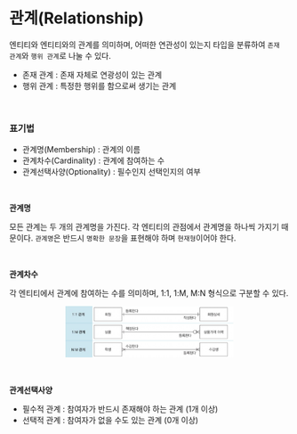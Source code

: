 # 관계(Relationship)

엔티티와 엔티티와의 관계를 의미하며, 어떠한 연관성이 있는지 타입을 분류하여 `존재 관계`와 `행위 관계`로 나눌 수 있다.

- 존재 관계 : 존재 자체로 연광성이 있는 관계
- 행위 관계 : 특정한 행위를 함으로써 생기는 관계

<br>

### 표기법

- 관계명(Membership) : 관계의 이름
- 관계차수(Cardinality) : 관계에 참여하는 수
- 관계선택사양(Optionality) : 필수인지 선택인지의 여부

<br>

**관계명**

모든 관계는 두 개의 관계명을 가진다. 각 엔티티의 관점에서 관계명을 하나씩 가지기 때문이다. `관계명`은 반드시 `명확한 문장`을 표현해야 하며 `현재형`이어야 한다.

<br>

**관계차수**

각 엔티티에서 관계에 참여하는 수를 의미하며, 1:1, 1:M, M:N 형식으로 구분할 수 있다.

<p align="center"><img src="../images/SQL/Cardinality.png" width=60% height=20%></p>

<br>

**관계선택사양**

- 필수적 관계 : 참여자가 반드시 존재해야 하는 관계 (1개 이상)
- 선택적 관계 : 참여자가 없을 수도 있는 관계 (0개 이상)